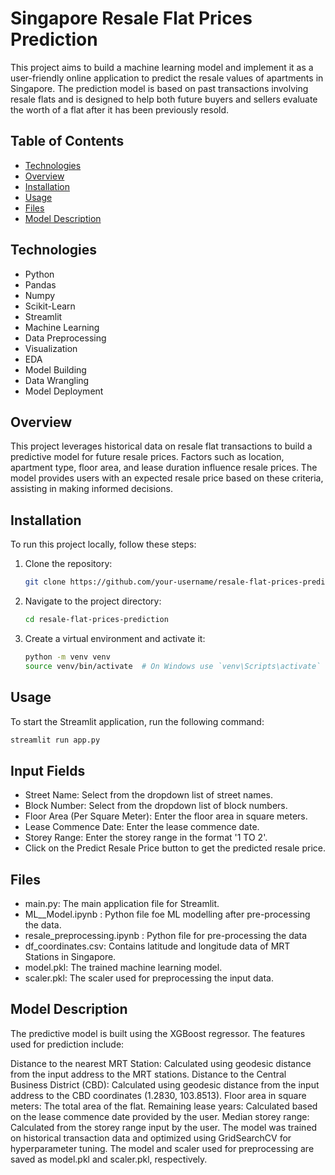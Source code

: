 # Singapore Resale Flat Prices Prediction

This project aims to build a machine learning model and implement it as a user-friendly online application to predict the resale values of apartments in Singapore. The prediction model is based on past transactions involving resale flats and is designed to help both future buyers and sellers evaluate the worth of a flat after it has been previously resold.

## Table of Contents
- [Technologies](#technologies)
- [Overview](#overview)
- [Installation](#installation)
- [Usage](#usage)
- [Files](#files)
- [Model Description](#model-description)

## Technologies
- Python
- Pandas
- Numpy
- Scikit-Learn
- Streamlit
- Machine Learning
- Data Preprocessing
- Visualization
- EDA
- Model Building
- Data Wrangling
- Model Deployment

## Overview
This project leverages historical data on resale flat transactions to build a predictive model for future resale prices. Factors such as location, apartment type, floor area, and lease duration influence resale prices. The model provides users with an expected resale price based on these criteria, assisting in making informed decisions.

## Installation
To run this project locally, follow these steps:

1. Clone the repository:
    ```bash
    git clone https://github.com/your-username/resale-flat-prices-prediction.git
    ```

2. Navigate to the project directory:
    ```bash
    cd resale-flat-prices-prediction
    ```

3. Create a virtual environment and activate it:
    ```bash
    python -m venv venv
    source venv/bin/activate  # On Windows use `venv\Scripts\activate`
    ```


## Usage
To start the Streamlit application, run the following command:
```bash
streamlit run app.py
```


## Input Fields
- Street Name: Select from the dropdown list of street names.
- Block Number: Select from the dropdown list of block numbers.
- Floor Area (Per Square Meter): Enter the floor area in square meters.
- Lease Commence Date: Enter the lease commence date.
- Storey Range: Enter the storey range in the format '1 TO 2'.
- Click on the Predict Resale Price button to get the predicted resale price.

## Files 
- main.py: The main application file for Streamlit.
- ML__Model.ipynb : Python file foe ML modelling after pre-processing the data.
- resale_preprocessing.ipynb : Python file for pre-processing the data
- df_coordinates.csv: Contains latitude and longitude data of MRT Stations in Singapore.
- model.pkl: The trained machine learning model.
- scaler.pkl: The scaler used for preprocessing the input data.


## Model Description 
The predictive model is built using the XGBoost regressor. The features used for prediction include:

Distance to the nearest MRT Station: Calculated using geodesic distance from the input address to the MRT stations.
Distance to the Central Business District (CBD): Calculated using geodesic distance from the input address to the CBD coordinates (1.2830, 103.8513).
Floor area in square meters: The total area of the flat.
Remaining lease years: Calculated based on the lease commence date provided by the user.
Median storey range: Calculated from the storey range input by the user.
The model was trained on historical transaction data and optimized using GridSearchCV for hyperparameter tuning. The model and scaler used for preprocessing are saved as model.pkl and scaler.pkl, respectively.
